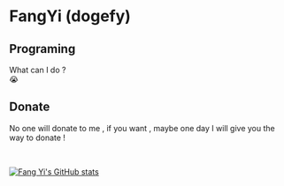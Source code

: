 # **FangYi (dogefy)**
## **Programing**
What can I do ?  
😭
## **Donate**
No one will donate to me , if you want , maybe one day I will give you the way to donate !

&nbsp;

[![Fang Yi's GitHub stats](https://github-readme-stats.vercel.app/api?username=dogefy&show_icons=true&theme=merko)](https://github.com/anuraghazra/github-readme-stats)
<!--
**dogefy/dogefy** is a ✨ _special_ ✨ repository because its `README.md` (this file) appears on your GitHub profile.

Here are some ideas to get you started:

- 🔭 I’m currently working on ...
- 🌱 I’m currently learning ...
- 👯 I’m looking to collaborate on ...
- 🤔 I’m looking for help with ...
- 💬 Ask me about ...
- 📫 How to reach me: ...
- 😄 Pronouns: ...
- ⚡ Fun fact: ...
-->
